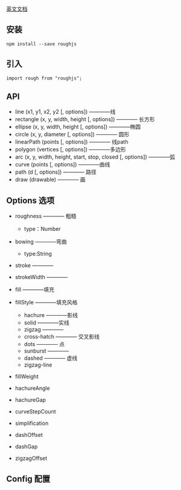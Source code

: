 [英文文档](https://github.com/pshihn/rough/wiki)

## 安装

```
npm install --save roughjs
```

## 引入

```
import rough from "roughjs";
```

## API

- line (x1, y1, x2, y2 [, options]) ————线
- rectangle (x, y, width, height [, options]) ———— 长方形
- ellipse (x, y, width, height [, options]) ————椭圆
- circle (x, y, diameter [, options]) ———— 圆形 
- linearPath (points [, options]) ———— 线path
- polygon (vertices [, options]) ————多边形
- arc (x, y, width, height, start, stop, closed [, options]) ————弧
- curve (points [, options]) ————曲线
- path (d [, options]) ———— 路径
- draw (drawable) ———— 画

## Options 选项

- roughness ———— 粗糙

  - type：Number 

- bowing ————弯曲

  - type:String

- stroke ————
- strokeWidth ————
- fill ————填充
- fillStyle ————填充风格
    - hachure ————影线
    - solid ————实线
    - zigzag ————
    - cross-hatch ———— 交叉影线
    - dots ———— 点
    - sunburst ———— 
    - dashed  ———— 虚线
    - zigzag-line

- fillWeight 
- hachureAngle
- hachureGap
- curveStepCount
- simplification
- dashOffset
- dashGap
- zigzagOffset

## Config 配置
